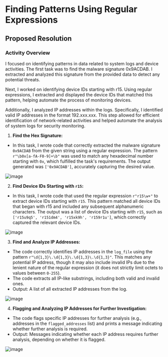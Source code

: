 # Finding Patterns Using Regular Expressions

## Proposed Resolution

### Activity Overview

I focused on identifying patterns in data related to system logs and device activities. The first task was to find the malware signature 0x9ACDAB. I extracted and analyzed this signature from the provided data to detect any potential threats.

Next, I worked on identifying device IDs starting with r15. Using regular expressions, I extracted and displayed the device IDs that matched this pattern, helping automate the process of monitoring devices.

Additionally, I analyzed IP addresses within the logs. Specifically, I identified valid IP addresses in the format 192.xxx.xxx. This step allowed for efficient identification of network-related activities and helped automate the analysis of system logs for security monitoring.

1. **Find the Hex Signature:**

- In this task, I wrote code that correctly extracted the malware signature `0x9ACDAB` from the given string using a regular expression. The pattern `r"\b0x[a-fA-F0-9]+\b"` was used to match any hexadecimal number starting with `0x`, which fulfilled the task's requirements. The output generated was `['0x9ACDAB']`, accurately capturing the desired value.

![image](https://github.com/user-attachments/assets/4b805099-e7c7-402c-880c-aa9401b8bd80)

2. **Find Device IDs Starting with `r15`:**

- In this task, I wrote code that used the regular expression `r"r15\w+"` to extract device IDs starting with `r15`. This pattern matched all device IDs that began with r15 and included any subsequent alphanumeric characters. The output was a list of device IDs starting with `r15`, such as `['r15u9q5', 'r151dm4', 'r15xk9h', 'r159r1u']`, which correctly captured the relevant device IDs.

![image](https://github.com/user-attachments/assets/d2c5cf8f-93e6-4627-b9d0-60eaf0bfba49)

3. **Find and Analyze IP Addresses:**

- The code correctly identifies IP addresses in the `log_file` using the pattern `r"\d{1,3}\.\d{1,3}\.\d{1,3}\.\d{1,3}"`. This matches any potential IP address, though it may also include invalid IPs due to the lenient nature of the regular expression (it does not strictly limit octets to values between `0-255`).
- The code extracts all IP-like substrings, including both valid and invalid ones.
- Output: A list of all extracted IP addresses from the log.

![image](https://github.com/user-attachments/assets/09ce9d95-d0e2-40e7-b007-187af95a5fff)

4. **Flagging and Analyzing IP Addresses for Further Investigation:**

- The code flags specific IP addresses for further analysis (e.g., addresses in the `flagged_addresses` list) and prints a message indicating whether further analysis is required.
- Output: Messages indicating whether each IP address requires further analysis, depending on whether it is flagged.

![image](https://github.com/user-attachments/assets/918964f3-9d14-427e-b1f0-5d50ce1170a5)
